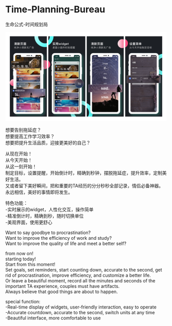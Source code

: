# Time-Planning-Bureau
生命公式-时间规划局

![imgae](https://github.com/PSuiyi/Time-Planning-Bureau/blob/master/app%401x.jpg)

想要告别拖延症？  
想要提高工作学习效率？  
想要把提升生活品质，迎接更美好的自己？  

从现在开始！  
从今天开始！  
从这一刻开始！  
制定目标，设置提醒，开始倒计时，精确到秒钟，摆脱拖延症，提升效率，定制美好生活。  
又或者留下美好瞬间，把和重要的TA经历的分分秒秒全部记录，情侣必备神器。  
永远相信，美好的事情即将发生。  

特色功能：  
-实时展示的widget，人性化交互，操作简单  
-精准倒计时，精确到秒，随时切换单位  
-美观界面，使用更舒心  

Want to say goodbye to procrastination?  
Want to improve the efficiency of work and study?  
Want to improve the quality of life and meet a better self?  

from now on!  
starting today!  
Start from this moment!  
Set goals, set reminders, start counting down, accurate to the second, get rid of procrastination, improve efficiency, and customize a better life.  
Or leave a beautiful moment, record all the minutes and seconds of the important TA experience, couples must have artifacts.  
Always believe that good things are about to happen.  

special function:  
-Real-time display of widgets, user-friendly interaction, easy to operate  
-Accurate countdown, accurate to the second, switch units at any time  
-Beautiful interface, more comfortable to use  
